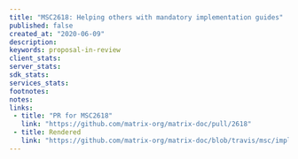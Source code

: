 ```yaml
---
title: "MSC2618: Helping others with mandatory implementation guides"
published: false
created_at: "2020-06-09"
description:
keywords: proposal-in-review
client_stats:
server_stats:
sdk_stats:
services_stats:
footnotes:
notes:
links:
 - title: "PR for MSC2618"
   link: "https://github.com/matrix-org/matrix-doc/pull/2618"
 - title: Rendered
   link: "https://github.com/matrix-org/matrix-doc/blob/travis/msc/impl-guide/proposals/2618-implementation-guide-requirement.md"
---
```

